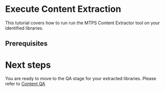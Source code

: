 # Execute Content Extraction

This tutorial covers how to run run the MTPS Content Extractor tool on your identified libraries.

## Prerequisites 


# Next steps
You are ready to move to the QA stage for your extracted libraries. Please refer to [Content QA ](test.md)
